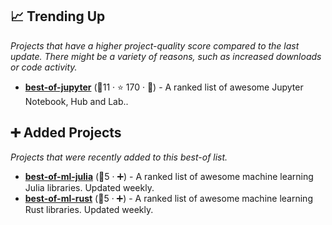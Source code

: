 ## 📈 Trending Up

_Projects that have a higher project-quality score compared to the last update. There might be a variety of reasons, such as increased downloads or code activity._

- <b><a href="https://github.com/ml-tooling/best-of-jupyter">best-of-jupyter</a></b> (🥈11 ·  ⭐ 170 · 🐣) - A ranked list of awesome Jupyter Notebook, Hub and Lab.. <code><img src="https://www.python.org/static/favicon.ico" style="display:inline;" width="13" height="13"></code>

## ➕ Added Projects

_Projects that were recently added to this best-of list._

- <b><a href="https://github.com/e-tony/best-of-ml-julia">best-of-ml-julia</a></b> (🥉5 · ➕) - A ranked list of awesome machine learning Julia libraries. Updated weekly.
- <b><a href="https://github.com/e-tony/best-of-ml-rust">best-of-ml-rust</a></b> (🥉5 · ➕) - A ranked list of awesome machine learning Rust libraries. Updated weekly.

